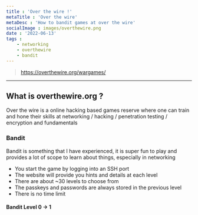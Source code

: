 ```yaml
---
title : 'Over the wire !'
metaTitle : 'Over the wire'
metaDesc : 'How to bandit games at over the wire'
socialImage : images/overthewire.png
date : '2022-06-13'
tags : 
    - networking
    - overthewire
    - bandit
---
```

> https://overthewire.org/wargames/
------
## What is overthewire.org ?
Over the wire is a online hacking based games reserve where one can train
and hone their skills at networking / hacking / penetration testing / encryption
and fundamentals

### Bandit
Bandit is something that I have experienced, it is super fun to play and provides
a lot of scope to learn about things, especially in networking
* You start the game by logging into an SSH port
* The website will provide you hints and details at each level
* There are about ~30 levels to choose from 
* The passkeys and passwords are always stored in the previous level
* There is no time limit

#### Bandit Level 0 -> 1

